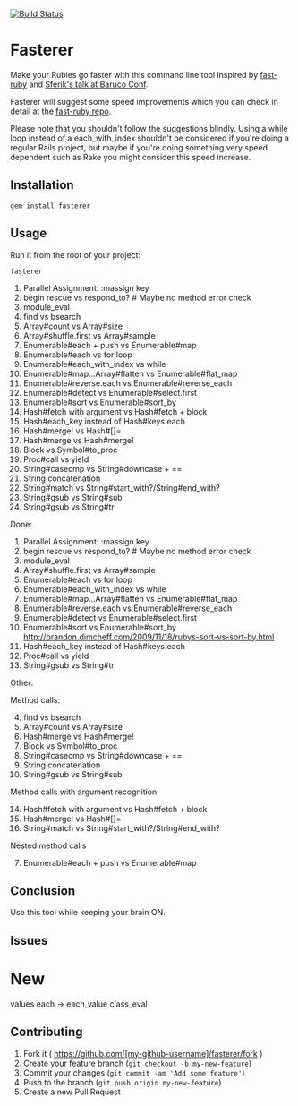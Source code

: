 [![Build Status](https://travis-ci.org/DamirSvrtan/fasterer.svg?branch=master)](https://travis-ci.org/DamirSvrtan/fasterer)

# Fasterer

Make your Rubies go faster with this command line tool inspired by [fast-ruby](https://speakerdeck.com/sferik/writing-fast-ruby) and [Sferik's talk at Baruco Conf](https://speakerdeck.com/sferik/writing-fast-ruby).

Fasterer will suggest some speed improvements which you can check in detail at the [fast-ruby repo](https://github.com/JuanitoFatas/fast-ruby).

Please note that you shouldn't follow the suggestions blindly. Using a while loop instead of a each_with_index shouldn't be considered if you're doing a regular Rails project, but maybe if you're doing something very speed dependent such as Rake you might consider this speed increase.



## Installation

```shell
gem install fasterer
```

## Usage

Run it from the root of your project:

```shell
fasterer
```

1. Parallel Assignment: :massign key
2. begin rescue vs respond_to? # Maybe no method error check
3. module_eval
4. find vs bsearch
5. Array#count vs Array#size
6. Array#shuffle.first vs Array#sample
7. Enumerable#each + push vs Enumerable#map
8. Enumerable#each vs for loop
9. Enumerable#each_with_index vs while
10. Enumerable#map...Array#flatten vs Enumerable#flat_map
11. Enumerable#reverse.each vs Enumerable#reverse_each
12. Enumerable#detect vs Enumerable#select.first
13. Enumerable#sort vs Enumerable#sort_by
14. Hash#fetch with argument vs Hash#fetch + block
15. Hash#each_key instead of Hash#keys.each
16. Hash#merge! vs Hash#[]=
17. Hash#merge vs Hash#merge!
18. Block vs Symbol#to_proc
19. Proc#call vs yield
20. String#casecmp vs String#downcase + ==
21. String concatenation
22. String#match vs String#start_with?/String#end_with?
23. String#gsub vs String#sub
24. String#gsub vs String#tr


Done:

1. Parallel Assignment: :massign key
2. begin rescue vs respond_to? # Maybe no method error check
3. module_eval
6. Array#shuffle.first vs Array#sample
8. Enumerable#each vs for loop
9. Enumerable#each_with_index vs while
10. Enumerable#map...Array#flatten vs Enumerable#flat_map
11. Enumerable#reverse.each vs Enumerable#reverse_each
12. Enumerable#detect vs Enumerable#select.first
13. Enumerable#sort vs Enumerable#sort_by http://brandon.dimcheff.com/2009/11/18/rubys-sort-vs-sort-by.html
15. Hash#each_key instead of Hash#keys.each
19. Proc#call vs yield
24. String#gsub vs String#tr

Other:

Method calls:

4. find vs bsearch
5. Array#count vs Array#size
17. Hash#merge vs Hash#merge!
18. Block vs Symbol#to_proc
20. String#casecmp vs String#downcase + ==
21. String concatenation
23. String#gsub vs String#sub

Method calls with argument recognition

14. Hash#fetch with argument vs Hash#fetch + block
16. Hash#merge! vs Hash#[]=
22. String#match vs String#start_with?/String#end_with?

Nested method calls

7. Enumerable#each + push vs Enumerable#map

## Conclusion

Use this tool while keeping your brain ON.


## Issues

# New

values each -> each_value
class_eval

## Contributing

1. Fork it ( https://github.com/[my-github-username]/fasterer/fork )
2. Create your feature branch (`git checkout -b my-new-feature`)
3. Commit your changes (`git commit -am 'Add some feature'`)
4. Push to the branch (`git push origin my-new-feature`)
5. Create a new Pull Request
